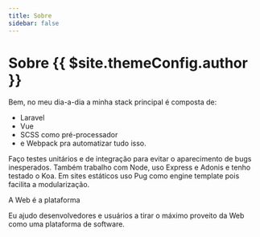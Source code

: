 ```yaml
---
title: Sobre
sidebar: false
---
```

# Sobre {{ $site.themeConfig.author }}

Bem, no meu dia-a-dia a minha stack principal é composta de:
 - Laravel
 - Vue
 - SCSS como pré-processador
 - e Webpack pra automatizar tudo isso.

Faço testes unitários e de integração para evitar o aparecimento de bugs
inesperados. Também trabalho com Node, uso Express e Adonis e tenho testado o Koa. Em
sites estáticos uso Pug como engine template pois facilita a modularização.

A Web é a plataforma

Eu ajudo desenvolvedores e usuários a tirar o máximo proveito da Web como uma plataforma de software.
